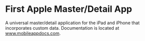 First Apple Master/Detail App
================================

A universal master/detail application for the iPad and iPhone that incorporates custom data. Documentation is located at www.mobileappdocs.com.
